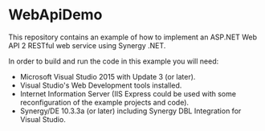 
# WebApiDemo

This repository contains an example of how to implement an ASP.NET Web API 2 RESTful web service using Synergy .NET.

In order to build and run the code in this example you will need:

* Microsoft Visual Studio 2015 with Update 3 (or later).
* Visual Studio's Web Development tools installed.
* Internet Information Server (IIS Express could be used with some reconfiguration of the example projects and code).
* Synergy/DE 10.3.3a (or later) including Synergy DBL Integration for Visual Studio.
